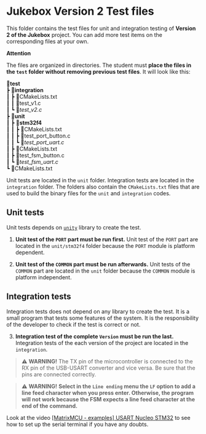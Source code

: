 # Jukebox Version 2 Test files

This folder contains the test files for unit and integration testing of **Version 2 of the Jukebox** project. You can add more test items on the corresponding files at your own. 

**Attention**

The files are organized in directories. The student must **place the files in the `test` folder without removing previous test files**. It will look like this:

📂**test**  
 ┣ 📂**integration**  
 ┃ ┣ 📜CMakeLists.txt  
 ┃ ┃ 📑test_v1.c  
 ┃ ┗ 📑*test_v2.c*  
 ┣ 📂**unit**  
 ┃ ┣ 📂**stm32f4**  
 ┃ ┃ ┣ 📜CMakeLists.txt  
 ┃ ┃ ┣ 📑test_port_button.c  
 ┃ ┃ ┗ 📑*test_port_uart.c*  
 ┃ ┣ 📜CMakeLists.txt  
 ┃ ┣ 📑test_fsm_button.c  
 ┃ ┗ 📑*test_fsm_uart.c*  
 ┗ 📜CMakeLists.txt  

Unit tests are located in the `unit` folder. Integration tests are located in the `integration` folder. The folders also contain the `CMakeLists.txt` files that are used to build the binary files for the `unit` and `integration` codes.

## Unit tests

Unit tests depends on [`unity`](https://github.com/ThrowTheSwitch/Unity) library to create the test.

1. **Unit test of the `PORT` part must be run first.** Unit test of the `PORT` part are located in the `unit/stm32f4` folder because the `PORT` module is platform dependent.

2. **Unit test of the `COMMON` part must be run afterwards.** Unit tests of the `COMMON` part are located in the `unit` folder because the `COMMON` module is platform independent.

## Integration tests

Integration tests does not depend on any library to create the test. It is a small program that tests some features of the system. It is the responsibility of the developer to check if the test is correct or not.

3. **Integration test of the complete `Version` must be run the last.** Integration tests of the each version of the project are located in the `integration`.

> ⚠️ **WARNING!** The TX pin of the microcontroller is connected to the RX pin of the USB-USART converter and vice versa. Be sure that the pins are connected correctly.

> ⚠️ **WARNING!** **Select in the `Line ending` menu the `LF` option to add a line feed character when you press enter. Otherwise, the program will not work because the FSM expects a line feed character at the end of the command.**

Look at the video [[MatrixMCU - examples] USART Nucleo STM32](https://youtu.be/e2QBfF0xO4g?si=jE2VERvDGdfvfCaU) to see how to set up the serial terminal if you have any doubts.
